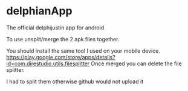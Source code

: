 # delphianApp
The official delphijustin app for android

To use unsplit/merge the 2 apk files together.

You should install the same tool I used on your
mobile device.
https://play.google.com/store/apps/details?id=com.direstudio.utils.filesplitter
Once merged you can delete the file splitter.

I had to split them otherwise github would not
upload it
